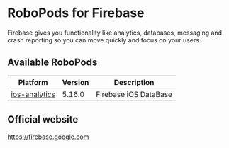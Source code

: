 # RoboPods for Firebase

Firebase gives you functionality like analytics, databases, messaging and crash reporting so you can move quickly and focus on your users.

## Available RoboPods

| Platform                          | Version  | Description                         |
|-----------------------------------|----------|-------------------------------------|
| [ios-analytics](ios-database/)    | 5.16.0   | Firebase iOS DataBase               |

## Official website

https://firebase.google.com

